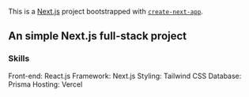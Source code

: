 This is a [Next.js](https://nextjs.org/) project bootstrapped with [`create-next-app`](https://github.com/vercel/next.js/tree/canary/packages/create-next-app).

## An simple Next.js full-stack project

### Skills

Front-end: React.js
Framework: Next.js
Styling: Tailwind CSS
Database: Prisma
Hosting: Vercel
